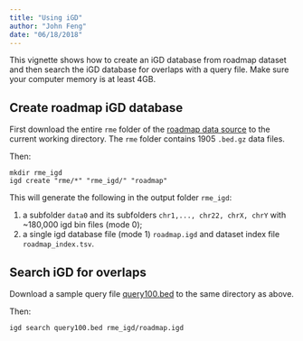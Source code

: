 ```yaml
---
title: "Using iGD"
author: "John Feng"
date: "06/18/2018"
---
```


This vignette shows how to create an iGD database from roadmap dataset and then search the iGD database for overlaps with a query file. Make sure your computer memory is at least 4GB.

## Create roadmap iGD database

First download the entire `rme` folder of the [roadmap data source](http://big.databio.org/igd/data) to the current working directory. The `rme` folder contains 1905 `.bed.gz` data files.

Then:  
```
mkdir rme_igd
igd create "rme/*" "rme_igd/" "roadmap"
```

This will generate the following in the output folder `rme_igd`:
1. a subfolder `data0` and its subfolders `chr1,..., chr22, chrX, chrY` with ~180,000 igd bin files (mode 0); 
2. a single igd database file (mode 1) `roadmap.igd` and dataset index file `roadmap_index.tsv`.


## Search iGD for overlaps

Download a sample query file [query100.bed](http://big.databio.org/igd/data) to the same directory as above.
 
Then:
```
igd search query100.bed rme_igd/roadmap.igd
```

